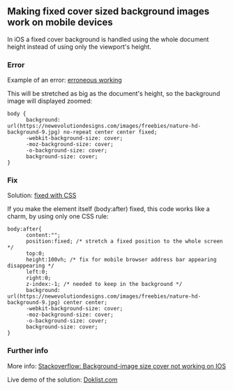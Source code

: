 ## Making fixed cover sized background images work on mobile devices

In iOS a fixed cover background is handled using the whole document height instead of using only the viewport's height. 


### Error ###

Example of an error: [erroneous working](https://sztojka.github.io/fixed-cover-background/index-wrong.html)

This will be stretched as big as the document's height, so the background image will displayed zoomed:

```
body {
      background: url(https://newevolutiondesigns.com/images/freebies/nature-hd-background-9.jpg) no-repeat center center fixed;
      -webkit-background-size: cover;
      -moz-background-size: cover;
      -o-background-size: cover;
      background-size: cover;
}
```

### Fix ###

Solution: [fixed with CSS](https://sztojka.github.io/fixed-cover-background/)

If you make the element itself (body:after) fixed, this code works like a charm, by using only one CSS rule:

```
body:after{
      content:"";
      position:fixed; /* stretch a fixed position to the whole screen */
      top:0;
      height:100vh; /* fix for mobile browser address bar appearing disappearing */
      left:0;
      right:0;
      z-index:-1; /* needed to keep in the background */
      background: url(https://newevolutiondesigns.com/images/freebies/nature-hd-background-9.jpg) center center;
      -webkit-background-size: cover;
      -moz-background-size: cover;
      -o-background-size: cover;
      background-size: cover;
}
```

### Further info ###

More info: [Stackoverflow: Background-image size cover not working on IOS](http://stackoverflow.com/questions/24154666/background-image-size-cover-not-working-on-ios/43058483#43058483)

Live demo of the solution: [Doklist.com](https://www.doklist.com)
